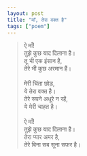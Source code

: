 ```yaml
---
layout: post
title: "माँ, तेरा वक्त है"
tags: ["poem"]
---
```


> ऐ माँ! <br/>
> तुझे कुछ याद दिलाना है। <br/>
> तू भी एक इंसान है, <br/>
> तेरे भी कुछ अरमान हैं। <br/>
> <br/>
> मेरी चिंता छोड़, <br/>
> ये तेरा वक्त है। <br/>
> तेरे सपने अधूरे न रहें, <br/>
> ये मेरी चाहत है। <br/>
> <br/>
> ऐ माँ! <br/>
> तुझे कुछ याद दिलाना है। <br/>
> तेरा प्यार अमर है, <br/>
> तेरे बिना सब सूना सफर है। <br/>